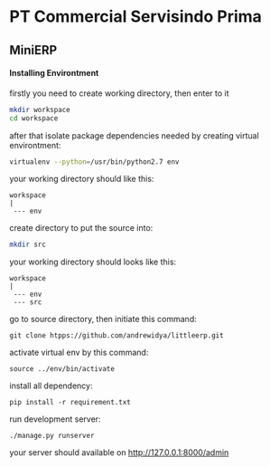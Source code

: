 # PT Commercial Servisindo Prima
## MiniERP

#### Installing Environtment
firstly you need to create working directory, then enter to it
```sh
mkdir workspace
cd workspace
```

after that isolate package dependencies needed by creating virtual environtment:
```sh
virtualenv --python=/usr/bin/python2.7 env
```
your working directory should like this:
```
workspace
|
 --- env
```
create directory to put the source into:
```sh
mkdir src
```
your working directory should looks like this:
```
workspace
|
 --- env
 --- src
```
go to source directory, then initiate this command:
```
git clone htpps://github.com/andrewidya/littleerp.git
```

activate virtual env by this command:
```
source ../env/bin/activate
```
install all dependency:
```
pip install -r requirement.txt
```

run development server:
```
./manage.py runserver
```
your server should available on http://127.0.0.1:8000/admin
